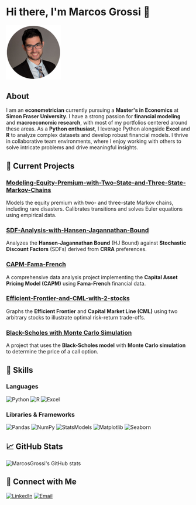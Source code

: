 # Hi there, I'm Marcos Grossi 👋

<img src="https://github.com/MarcosGrossi/MarcosGrossi/blob/main/my_picture_circular.png?raw=true" alt="Profile Picture" width="150"/>

## About

I am an **econometrician** currently pursuing a **Master's in Economics** at **Simon Fraser University**. I have a strong passion for **financial modeling** and **macroeconomic research**, with most of my portfolios centered around these areas. As a **Python enthusiast**, I leverage Python alongside **Excel** and **R** to analyze complex datasets and develop robust financial models. I thrive in collaborative team environments, where I enjoy working with others to solve intricate problems and drive meaningful insights.

## 🔭 Current Projects

### [Modeling-Equity-Premium-with-Two-State-and-Three-State-Markov-Chains](https://github.com/MarcosGrossi/Modeling-Equity-Premium-with-Two-State-and-Three-State-Markov-Chains)
Models the equity premium with two- and three-state Markov chains, including rare disasters. Calibrates transitions and solves Euler equations using empirical data.

### [SDF-Analysis-with-Hansen-Jagannathan-Bound](https://github.com/MarcosGrossi/SDF-Analysis-with-Hansen-Jagannathan-Bound)
Analyzes the **Hansen-Jagannathan Bound** (HJ Bound) against **Stochastic Discount Factors** (SDFs) derived from **CRRA** preferences. 

### [CAPM-Fama-French](https://github.com/MarcosGrossi/CAPM-Fama-French)
A comprehensive data analysis project implementing the **Capital Asset Pricing Model (CAPM)** using **Fama-French** financial data. 

### [Efficient-Frontier-and-CML-with-2-stocks](https://github.com/MarcosGrossi/Efficient-Frontier-and-CML-with-2-stocks)
Graphs the **Efficient Frontier** and **Capital Market Line (CML)** using two arbitrary stocks to illustrate optimal risk-return trade-offs.

### [Black-Scholes with Monte Carlo Simulation](https://github.com/MarcosGrossi/Black-Scholes-with-Monte-Carlo-Simulation)
A project that uses the **Black-Scholes model** with **Monte Carlo simulation** to determine the price of a call option.


## 🌱 Skills

### Languages
![Python](https://img.shields.io/badge/Python-3776AB?style=for-the-badge&logo=python&logoColor=white)
![R](https://img.shields.io/badge/R-276DC3?style=for-the-badge&logo=r&logoColor=white)
![Excel](https://img.shields.io/badge/Excel-217346?style=for-the-badge&logo=microsoft-excel&logoColor=white)

### Libraries & Frameworks
![Pandas](https://img.shields.io/badge/Pandas-150458?style=for-the-badge&logo=pandas&logoColor=white)
![NumPy](https://img.shields.io/badge/NumPy-013243?style=for-the-badge&logo=numpy&logoColor=white)
![StatsModels](https://img.shields.io/badge/StatsModels-CC3534?style=for-the-badge&logo=statsmodels&logoColor=white)
![Matplotlib](https://img.shields.io/badge/Matplotlib-61DAFB?style=for-the-badge&logo=matplotlib&logoColor=white)
![Seaborn](https://img.shields.io/badge/Seaborn-2C3E50?style=for-the-badge&logo=seaborn&logoColor=white)

## 📈 GitHub Stats
![MarcosGrossi's GitHub stats](https://github-readme-stats.vercel.app/api?username=MarcosGrossi&show_icons=true&theme=radical)

## 🔗 Connect with Me
[![LinkedIn](https://img.shields.io/badge/LinkedIn-blue?style=for-the-badge&logo=linkedin)](https://www.linkedin.com/in/marcosgrossi/)
[![Email](https://img.shields.io/badge/Email-c14438?style=for-the-badge&logo=gmail&logoColor=white)](mailto:mvy@.sfu.ca)
